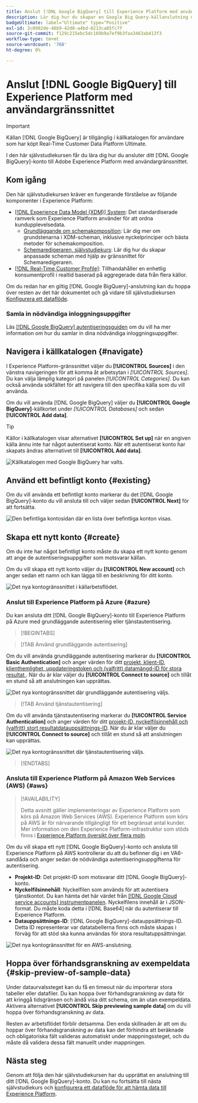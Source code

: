 ```yaml
---
title: Anslut [!DNL Google BigQuery] till Experience Platform med användargränssnittet
description: Lär dig hur du skapar en Google Big Query-källanslutning med Adobe Experience Platform-gränssnittet.
badgeUltimate: label="Ultimate" type="Positive"
exl-id: 3c0902de-48b9-42d8-a4bd-0213ca85fc7f
source-git-commit: f129c215ebc5dc169b9a7ef9b3faa3463ab413f3
workflow-type: tm+mt
source-wordcount: '768'
ht-degree: 0%

---
```


# Anslut [!DNL Google BigQuery] till Experience Platform med användargränssnittet

>[!IMPORTANT]
>
>Källan [!DNL Google BigQuery] är tillgänglig i källkatalogen för användare som har köpt Real-Time Customer Data Platform Ultimate.

I den här självstudiekursen får du lära dig hur du ansluter ditt [!DNL Google BigQuery]-konto till Adobe Experience Platform med användargränssnittet.

## Kom igång

Den här självstudiekursen kräver en fungerande förståelse av följande komponenter i Experience Platform:

* [[!DNL Experience Data Model (XDM)] System](../../../../../xdm/home.md): Det standardiserade ramverk som Experience Platform använder för att ordna kundupplevelsedata.
   * [Grundläggande om schemakomposition](../../../../../xdm/schema/composition.md): Lär dig mer om grundstenarna i XDM-scheman, inklusive nyckelprinciper och bästa metoder för schemakomposition.
   * [Schemaredigeraren, självstudiekurs](../../../../../xdm/tutorials/create-schema-ui.md): Lär dig hur du skapar anpassade scheman med hjälp av gränssnittet för Schemaredigeraren.
* [[!DNL Real-Time Customer Profile]](../../../../../profile/home.md): Tillhandahåller en enhetlig konsumentprofil i realtid baserad på aggregerade data från flera källor.

Om du redan har en giltig [!DNL Google BigQuery]-anslutning kan du hoppa över resten av det här dokumentet och gå vidare till självstudiekursen [Konfigurera ett dataflöde](../../dataflow/databases.md).

### Samla in nödvändiga inloggningsuppgifter

Läs [[!DNL Google BigQuery] autentiseringsguiden](../../../../connectors/databases/bigquery.md#prerequisites) om du vill ha mer information om hur du samlar in dina nödvändiga inloggningsuppgifter.

## Navigera i källkatalogen {#navigate}

I Experience Platform-gränssnittet väljer du **[!UICONTROL Sources]** i den vänstra navigeringen för att komma åt arbetsytan i *[!UICONTROL Sources]*. Du kan välja lämplig kategori på panelen *[!UICONTROL Categories]*. Du kan också använda sökfältet för att navigera till den specifika källa som du vill använda.

Om du vill använda [!DNL Google BigQuery] väljer du **[!UICONTROL Google BigQuery]**-källkortet under *[!UICONTROL Databases]* och sedan **[!UICONTROL Add data]**.

>[!TIP]
>
>Källor i källkatalogen visar alternativet **[!UICONTROL Set up]** när en angiven källa ännu inte har något autentiserat konto. När ett autentiserat konto har skapats ändras alternativet till **[!UICONTROL Add data]**.

![Källkatalogen med Google BigQuery har valts.](../../../../images/tutorials/create/google-big-query/catalog.png)

## Använd ett befintligt konto {#existing}

Om du vill använda ett befintligt konto markerar du det [!DNL Google BigQuery]-konto du vill ansluta till och väljer sedan **[!UICONTROL Next]** för att fortsätta.

![Den befintliga kontosidan där en lista över befintliga konton visas.](../../../../images/tutorials/create/google-big-query/existing.png)

## Skapa ett nytt konto {#create}

Om du inte har något befintligt konto måste du skapa ett nytt konto genom att ange de autentiseringsuppgifter som motsvarar källan.

Om du vill skapa ett nytt konto väljer du **[!UICONTROL New account]** och anger sedan ett namn och kan lägga till en beskrivning för ditt konto.

![Det nya kontogränssnittet i källarbetsflödet.](../../../../images/tutorials/create/google-big-query/new.png)

### Anslut till Experience Platform på Azure {#azure}

Du kan ansluta ditt [!DNL Google BigQuery]-konto till Experience Platform på Azure med grundläggande autentisering eller tjänstautentisering.

>[!BEGINTABS]

>[!TAB Använd grundläggande autentisering]

Om du vill använda grundläggande autentisering markerar du **[!UICONTROL Basic Authentication]** och anger värden för ditt [projekt, klient-ID, klienthemlighet, uppdateringstoken och (valfritt) datamängd-ID för stora resultat &#x200B;](../../../../connectors/databases/bigquery.md#generate-your-google-bigquery-credentials). När du är klar väljer du **[!UICONTROL Connect to source]** och tillåt en stund så att anslutningen kan upprättas.

![Det nya kontogränssnittet där grundläggande autentisering väljs.](../../../../images/tutorials/create/google-big-query/basic-auth.png)

>[!TAB Använd tjänstautentisering]

Om du vill använda tjänstautentisering markerar du **[!UICONTROL Service Authentication]** och anger värden för ditt [projekt-ID, nyckelfilsinnehåll och (valfritt) stort resultatdatauppsättnings-ID](../../../../connectors/databases/bigquery.md#generate-your-google-bigquery-credentials). När du är klar väljer du **[!UICONTROL Connect to source]** och tillåt en stund så att anslutningen kan upprättas.

![Det nya kontogränssnittet där tjänstautentisering väljs.](../../../../images/tutorials/create/google-big-query/service-auth.png)

>[!ENDTABS]

### Ansluta till Experience Platform på Amazon Web Services (AWS) {#aws}

>[!AVAILABILITY]
>
>Detta avsnitt gäller implementeringar av Experience Platform som körs på Amazon Web Services (AWS). Experience Platform som körs på AWS är för närvarande tillgängligt för ett begränsat antal kunder. Mer information om den Experience Platform-infrastruktur som stöds finns i [Experience Platform översikt över flera moln](../../../../../landing/multi-cloud.md).

Om du vill skapa ett nytt [!DNL Google BigQuery]-konto och ansluta till Experience Platform på AWS kontrollerar du att du befinner dig i en VA6-sandlåda och anger sedan de nödvändiga autentiseringsuppgifterna för autentisering.

* **Projekt-ID**: Det projekt-ID som motsvarar ditt [!DNL Google BigQuery]-konto.
* **Nyckelfilsinnehåll**: Nyckelfilen som används för att autentisera tjänstkontot. Du kan hämta det här värdet från [[!DNL Google Cloud service accounts] instrumentpanelen](https://console.cloud.google.com). Nyckelfilens innehåll är i JSON-format. Du måste koda detta i [!DNL Base64] när du autentiserar till Experience Platform.
* **Datauppsättnings-ID**: [!DNL Google BigQuery]-datauppsättnings-ID. Detta ID representerar var datatabellerna finns och måste skapas i förväg för att stöd ska kunna användas för stora resultatuppsättningar.

![Det nya kontogränssnittet för en AWS-anslutning.](../../../../images/tutorials/create/google-big-query/aws.png)

## Hoppa över förhandsgranskning av exempeldata {#skip-preview-of-sample-data}

Under dataurvalssteget kan du få en timeout när du importerar stora tabeller eller datafiler. Du kan hoppa över förhandsgranskning av data för att kringgå tidsgränsen och ändå visa ditt schema, om än utan exempeldata. Aktivera alternativet **[!UICONTROL Skip previewing sample data]** om du vill hoppa över förhandsgranskning av data.

Resten av arbetsflödet förblir detsamma. Den enda skillnaden är att om du hoppar över förhandsgranskning av data kan det förhindra att beräknade och obligatoriska fält valideras automatiskt under mappningssteget, och du måste då validera dessa fält manuellt under mappningen.

## Nästa steg

Genom att följa den här självstudiekursen har du upprättat en anslutning till ditt [!DNL Google BigQuery]-konto. Du kan nu fortsätta till nästa självstudiekurs och [konfigurera ett dataflöde för att hämta data till Experience Platform](../../dataflow/databases.md).
